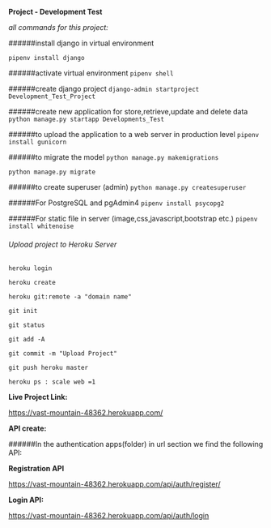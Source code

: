 **Project - Development Test**

_all commands for this project:_

######install django in virtual environment

`pipenv install django` 

######activate virtual environment 
`pipenv shell `


######create django project
`django-admin startproject Development_Test_Project`

######create new application for store,retrieve,update and delete data
`python manage.py startapp Developments_Test`

######to upload the application to a web server in production level
`pipenv install gunicorn`


######to migrate the model
`python manage.py makemigrations`

`python manage.py migrate`

######to create superuser (admin)
`python manage.py createsuperuser`

######For PostgreSQL and pgAdmin4
`pipenv install psycopg2`

######For static file in server (image,css,javascript,bootstrap etc.)
`pipenv install whitenoise`

###### Upload project to Heroku Server
`heroku login`

`heroku create`

`heroku git:remote -a "domain name"`

`git init`

`git status`

`git add -A`

`git commit -m "Upload Project"`

`git push heroku master`

`heroku ps : scale web =1` 

**Live Project Link:**

https://vast-mountain-48362.herokuapp.com/

**API create:** 

######In the authentication apps(folder) in url section we find the following API:

**Registration API**

https://vast-mountain-48362.herokuapp.com/api/auth/register/

**Login API:** 

https://vast-mountain-48362.herokuapp.com/api/auth/login

